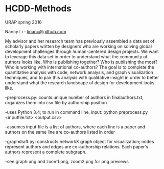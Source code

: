 # HCDD-Methods 
URAP spring 2016

Nancy Li - linanc@github.com

My advisor and her research team has previously assembled a data set of scholarly papers written by designers who are working on solving global development challenges through human-centered design projects. We want to leverage this data set in order to understand what the community of authors looks like. Who is publishing together? Who is publishing the most? Who is working with international co-authors? The goal is to complete the quantitative analysis with code, network analysis, and graph visualization techniques, and to pair this analysis with qualitative insight in order to better understand what the research landscape of design for development looks like.

-preprocess.py: counts unique number of authors in finalauthors.txt, organizes them into csv file by authorship position
  
   -uses Python 3.4; to run in command line, input: python preprocess.py <inputfile.txt> <output.csv> 

   -assumes input file is a list of authors, where each line is a paper and authors on the same line are co-authors listed in order
  
-graphdraft.py: constructs networkX graph object for visualization; nodes represent authors and edges are co-authorship relations. Each paper's authors represent a complete subgraph.

   -see graph.png and zoom1.png, zoom2.png for png previews
